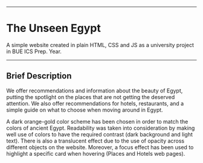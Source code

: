 ___
# The Unseen Egypt
A simple website created in plain HTML, CSS and JS as a university project in BUE ICS Prep. Year.
___
## Brief Description
We offer recommendations and information about the beauty of Egypt, putting the spotlight on the places that are not getting the deserved attention. We also offer recommendations for hotels, restaurants, and a simple guide on what to choose when moving around in Egypt.

A dark orange-gold color scheme has been chosen in order to match the colors of ancient Egypt. Readability was taken into consideration by making well use of colors to have the required contrast (dark background and light text). There is also a translucent effect due to the use of opacity across different objects on the website. Moreover, a focus effect has been used to highlight a specific card when hovering (Places and Hotels web pages).
